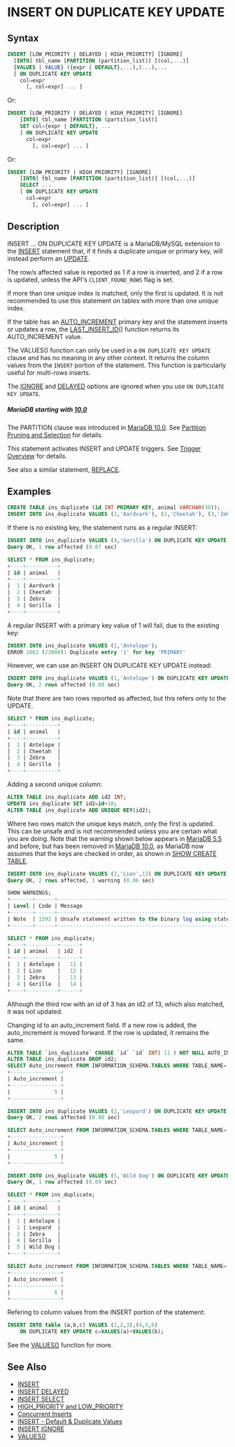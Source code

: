 # INSERT ON DUPLICATE KEY UPDATE

## Syntax

```sql
INSERT [LOW_PRIORITY | DELAYED | HIGH_PRIORITY] [IGNORE]
  [INTO] tbl_name [PARTITION (partition_list)] [(col,...)]
  {VALUES | VALUE} ({expr | DEFAULT},...),(...),...
  [ ON DUPLICATE KEY UPDATE
    col=expr
      [, col=expr] ... ]
```

Or:

```sql
INSERT [LOW_PRIORITY | DELAYED | HIGH_PRIORITY] [IGNORE]
    [INTO] tbl_name [PARTITION (partition_list)]
    SET col={expr | DEFAULT}, ...
    [ ON DUPLICATE KEY UPDATE
      col=expr
        [, col=expr] ... ]
```

Or:

```sql
INSERT [LOW_PRIORITY | HIGH_PRIORITY] [IGNORE]
    [INTO] tbl_name [PARTITION (partition_list)] [(col,...)]
    SELECT ...
    [ ON DUPLICATE KEY UPDATE
      col=expr
        [, col=expr] ... ]
```

## Description

INSERT ... ON DUPLICATE KEY UPDATE is a MariaDB/MySQL extension to the [INSERT](/sql-statements-structure/sql-statements/data-manipulation/inserting-loading-data/insert/) statement that, if it finds a duplicate unique or primary key, will instead perform an [UPDATE](/sql-statements-structure/sql-statements/data-manipulation/changing-deleting-data/update/).

The row/s affected value is reported as 1 if a row is inserted, and 2 if a row is updated, unless the API's `CLIENT_FOUND_ROWS` flag is set.

If more than one unique index is matched, only the first is updated. It is not recommended to use this statement on tables with more than one unique index.

If the table has an [AUTO_INCREMENT](/columns-storage-engines-and-plugins/data-types/auto_increment/) primary key and the statement inserts or updates a row, the [LAST_INSERT_ID()](/built-in-functions/secondary-functions/information-functions/last_insert_id/) function returns its AUTO_INCREMENT value.

The <a undefined>VALUES()</a> function can only be used in a `ON DUPLICATE KEY UPDATE` clause and has no meaning in any other context. It returns the column values from the `INSERT` portion of the statement. This function is particularly useful for multi-rows inserts.

The [IGNORE](/sql-statements-structure/sql-statements/data-manipulation/inserting-loading-data/ignore/) and [DELAYED](/sql-statements-structure/sql-statements/data-manipulation/inserting-loading-data/insert-delayed/) options are ignored when you use `ON DUPLICATE KEY UPDATE`.

##### MariaDB starting with [10.0](/kb/en/what-is-mariadb-100/)

The PARTITION clause was introduced in [MariaDB 10.0](/kb/en/what-is-mariadb-100/). See [Partition Pruning and Selection](/mariadb-administration/partitioning-tables/partition-pruning-and-selection/) for details.

This statement activates INSERT and UPDATE triggers. See [Trigger Overview](/programming-customizing-mariadb/triggers-events/triggers/trigger-overview/) for details.

See also a similar statement, [REPLACE](/sql-statements-structure/sql-statements/data-manipulation/changing-deleting-data/replace/).

## Examples

```sql
CREATE TABLE ins_duplicate (id INT PRIMARY KEY, animal VARCHAR(30));
INSERT INTO ins_duplicate VALUES (1,'Aardvark'), (2,'Cheetah'), (3,'Zebra');
```

If there is no existing key, the statement runs as a regular INSERT:

```sql
INSERT INTO ins_duplicate VALUES (4,'Gorilla') ON DUPLICATE KEY UPDATE animal='Gorilla';
Query OK, 1 row affected (0.07 sec)
```

```sql
SELECT * FROM ins_duplicate;
+----+----------+
| id | animal   |
+----+----------+
|  1 | Aardvark |
|  2 | Cheetah  |
|  3 | Zebra    |
|  4 | Gorilla  |
+----+----------+
```

A regular INSERT with a primary key value of 1 will fail, due to the existing key:

```sql
INSERT INTO ins_duplicate VALUES (1,'Antelope');
ERROR 1062 (23000): Duplicate entry '1' for key 'PRIMARY'
```

However, we can use an INSERT ON DUPLICATE KEY UPDATE instead:

```sql
INSERT INTO ins_duplicate VALUES (1,'Antelope') ON DUPLICATE KEY UPDATE animal='Antelope';
Query OK, 2 rows affected (0.09 sec)
```

Note that there are two rows reported as affected, but this refers only to the UPDATE.

```sql
SELECT * FROM ins_duplicate;
+----+----------+
| id | animal   |
+----+----------+
|  1 | Antelope |
|  2 | Cheetah  |
|  3 | Zebra    |
|  4 | Gorilla  |
+----+----------+
```

Adding a second unique column:

```sql
ALTER TABLE ins_duplicate ADD id2 INT;
UPDATE ins_duplicate SET id2=id+10;
ALTER TABLE ins_duplicate ADD UNIQUE KEY(id2);
```

Where two rows match the unique keys match, only the first is updated.  This can be unsafe and is not recommended unless you are certain what you are doing. Note that the warning shown below appears in [MariaDB 5.5](/kb/en/what-is-mariadb-55/) and before, but has been removed in [MariaDB 10.0](/kb/en/what-is-mariadb-100/), as MariaDB now assumes that the keys are checked in order, as shown in [SHOW CREATE TABLE](/sql-statements-structure/sql-statements/administrative-sql-statements/show/show-create-table/).

```sql
INSERT INTO ins_duplicate VALUES (2,'Lion',13) ON DUPLICATE KEY UPDATE animal='Lion';
Query OK, 2 rows affected, 1 warning (0.06 sec)

SHOW WARNINGS;
+-------+------+------------------------------------------------------------------------------------------------------------------------------------------------------------------------------------------+
| Level | Code | Message                                                                                                                                                                                  |
+-------+------+------------------------------------------------------------------------------------------------------------------------------------------------------------------------------------------+
| Note  | 1592 | Unsafe statement written to the binary log using statement format since BINLOG_FORMAT = STATEMENT. INSERT... ON DUPLICATE KEY UPDATE  on a table with more than one UNIQUE KEY is unsafe |
+-------+------+------------------------------------------------------------------------------------------------------------------------------------------------------------------------------------------+

SELECT * FROM ins_duplicate;
+----+----------+------+
| id | animal   | id2  |
+----+----------+------+
|  1 | Antelope |   11 |
|  2 | Lion     |   12 |
|  3 | Zebra    |   13 |
|  4 | Gorilla  |   14 |
+----+----------+------+
```

Although the third row with an id of 3 has an id2 of 13, which also matched, it was not updated.

Changing id to an auto_increment field. If a new row is added, the auto_increment is moved forward. If the row is updated, it remains the same.

```sql
ALTER TABLE `ins_duplicate` CHANGE `id` `id` INT( 11 ) NOT NULL AUTO_INCREMENT;
ALTER TABLE ins_duplicate DROP id2;
SELECT Auto_increment FROM INFORMATION_SCHEMA.TABLES WHERE TABLE_NAME='ins_duplicate';
+----------------+
| Auto_increment |
+----------------+
|              5 |
+----------------+

INSERT INTO ins_duplicate VALUES (2,'Leopard') ON DUPLICATE KEY UPDATE animal='Leopard';
Query OK, 2 rows affected (0.00 sec)

SELECT Auto_increment FROM INFORMATION_SCHEMA.TABLES WHERE TABLE_NAME='ins_duplicate';
+----------------+
| Auto_increment |
+----------------+
|              5 |
+----------------+

INSERT INTO ins_duplicate VALUES (5,'Wild Dog') ON DUPLICATE KEY UPDATE animal='Wild Dog';
Query OK, 1 row affected (0.09 sec)

SELECT * FROM ins_duplicate;
+----+----------+
| id | animal   |
+----+----------+
|  1 | Antelope |
|  2 | Leopard  |
|  3 | Zebra    |
|  4 | Gorilla  |
|  5 | Wild Dog |
+----+----------+

SELECT Auto_increment FROM INFORMATION_SCHEMA.TABLES WHERE TABLE_NAME='ins_duplicate';
+----------------+
| Auto_increment |
+----------------+
|              6 |
+----------------+
```

Refering to column values from the INSERT portion of the statement:

```sql
INSERT INTO table (a,b,c) VALUES (1,2,3),(4,5,6)
    ON DUPLICATE KEY UPDATE c=VALUES(a)+VALUES(b);
```

See the [VALUES()](/kb/en/values/) function for more.

## See Also

- [INSERT](/sql-statements-structure/sql-statements/data-manipulation/inserting-loading-data/insert/)
- [INSERT DELAYED](/sql-statements-structure/sql-statements/data-manipulation/inserting-loading-data/insert-delayed/)
- [INSERT SELECT](/sql-statements-structure/sql-statements/data-manipulation/inserting-loading-data/insert-select/)
- [HIGH_PRIORITY and LOW_PRIORITY](/sql-statements-structure/sql-statements/data-manipulation/changing-deleting-data/high_priority-and-low_priority/)
- [Concurrent Inserts](/sql-statements-structure/sql-statements/data-manipulation/inserting-loading-data/concurrent-inserts/)
- [INSERT - Default &amp; Duplicate Values](/sql-statements-structure/sql-statements/data-manipulation/inserting-loading-data/insert-default-duplicate-values/)
- [INSERT IGNORE](/sql-statements-structure/sql-statements/data-manipulation/inserting-loading-data/insert-ignore/)
- [VALUES()](/kb/en/values/)